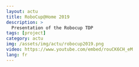 ```yaml
---
layout: actu
title: RoboCup@Home 2019
description: >
  Presentation of the Robocup TDP
tags: [project]
category: actu
img: /assets/img/actu/robocup2019.png
video: https://www.youtube.com/embed/rouCK6CH_eM
lang: fr
---
```




